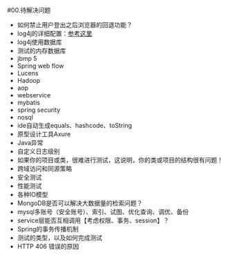 #00.待解决问题

* 如何禁止用户登出之后浏览器的回退功能？
* log4j的详细配置：<a href="http://zhangxiang390.iteye.com/blog/258455" target="_blank">参考这里</a>
* log4j使用数据库
* 测试的内存数据库
* jbmp 5
* Spring web flow
* Lucens
* Hadoop
* aop
* webservice
* mybatis
* spring security
* nosql
* ide自动生成equals、hashcode、toString
* 原型设计工具Axure
* Java异常
* 自定义日志级别
* 如果你的项目或类，很难进行测试，这说明，你的类或项目的结构很有问题！
* 跨域访问和同源策略
* 安全测试
* 性能测试
* 各种IO模型
* MongoDB是否可以解决大数据量的检索问题？
* mysql多账号（安全账号）、索引、试图、优化查询、调优、备份
* service层能否互相调用【考虑权限、事务、session】？
* Spring的事务传播机制
* 测试的类型，以及如何完成测试
* HTTP 406 错误的原因
